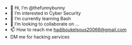 - 👋 Hi, I’m @thefunnybunny
- 👀 I’m interested in Cyber Security
- 🌱 I’m currently learning Bash
- 💞️ I’m looking to collaborate on ...
- 📫 How to reach me hadiboukelsous20066@gmail.com
- DM me for hacking services 


<!---
thefunnybunny/thefunnybunny is a ✨ special ✨ repository because its `README.md` (this file) appears on your GitHub profile.
You can click the Preview link to take a look at your changes.
--->
